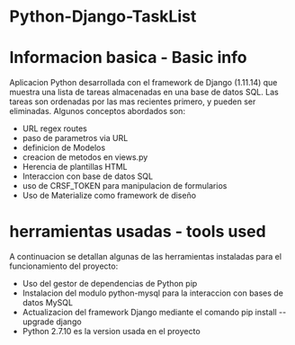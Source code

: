 # Python-Django-TaskList



# Informacion basica - Basic info

Aplicacion Python desarrollada con el framework de Django (1.11.14) que muestra una lista de tareas almacenadas en una base de datos SQL. Las tareas son ordenadas por las mas recientes primero, y pueden ser eliminadas. Algunos conceptos abordados son:

- URL regex routes
- paso de parametros via URL
- definicion de Modelos
- creacion de metodos en views.py
- Herencia de plantillas HTML
- Interaccion con base de datos SQL
- uso de CRSF_TOKEN para manipulacion de formularios
- Uso de Materialize como framework de diseño

# herramientas usadas - tools used

A continuacion se detallan algunas de las herramientas instaladas para el funcionamiento del proyecto:

- Uso del gestor de dependencias de Python pip
- Instalacion del modulo python-mysql para la interaccion con bases de datos MySQL
- Actualizacion del framework Django mediante el comando pip install --upgrade django
- Python 2.7.10 es la version usada en el proyecto

